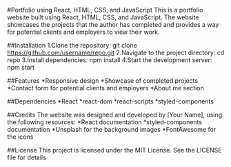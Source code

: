 #Portfolio using React, HTML, CSS, and JavaScript
This is a portfolio website built using React, HTML, CSS, and JavaScript. The website showcases the projects that the author has completed and provides a way for potential clients and employers to view their work.

##Installation
1.Clone the repository: git clone https://github.com/username/repo.git
2.Navigate to the project directory: cd repo
3.Install dependencies: npm install
4.Start the development server: npm start

##Features
*Responsive design
*Showcase of completed projects
*Contact form for potential clients and employers
*About me section

##Dependencies
*React
*react-dom
*react-scripts
*styled-components

##Credits
The website was designed and developed by [Your Name], using the following resources:
*React documentation
*styled-components documentation
*Unsplash for the background images
*FontAwesome for the icons

##License
This project is licensed under the MIT License. See the LICENSE file for details
